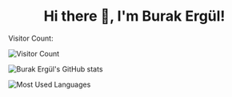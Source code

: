 <h1 align="center">Hi there 👋, I'm Burak Ergül!</h1>

Visitor Count:


![Visitor Count](https://profile-counter.glitch.me/ergulburak/count.svg)


![Burak Ergül's GitHub stats](https://github-readme-stats.vercel.app/api?username=ergulburak&show_icons=true&theme=github_dark&hide=contribs,prs)

![Most Used Languages](https://github-readme-stats.vercel.app/api/top-langs/?username=ergulburak&layout=compact&theme=github_dark)


<!--
**msoygen/msoygen** is a ✨ _special_ ✨ repository because its `README.md` (this file) appears on your GitHub profile.

Here are some ideas to get you started:

- 🔭 I’m currently working on ...
- 🌱 I’m currently learning ...
- 👯 I’m looking to collaborate on ...
- 🤔 I’m looking for help with ...
- 💬 Ask me about ...
- 📫 How to reach me: ...
- 😄 Pronouns: ...
- ⚡ Fun fact: ...
-->
